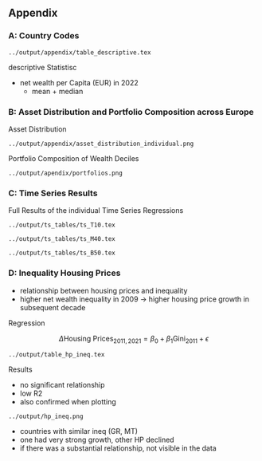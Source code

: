 ## Appendix

### A: Country Codes

```
../output/appendix/table_descriptive.tex
```

descriptive Statistisc

- net wealth per Capita (EUR) in 2022
  - mean + median



### B: Asset Distribution and Portfolio Composition across Europe

Asset Distribution

```
../output/appendix/asset_distribution_individual.png
```



Portfolio Composition of Wealth Deciles

```
../output/apendix/portfolios.png
```





### C: Time Series Results

Full Results of the individual Time Series Regressions

```
../output/ts_tables/ts_T10.tex
```

```
../output/ts_tables/ts_M40.tex
```

```
../output/ts_tables/ts_B50.tex
```





### D: Inequality Housing Prices

- relationship between housing prices and inequality
- higher net wealth inequality in 2009 -> higher housing price growth in subsequent decade

Regression

$$
\Delta \text{Housing Prices}_{2011,2021} = \beta_0+\beta_1 \text{Gini}_{2011} + \epsilon
$$

```
../output/table_hp_ineq.tex
```

Results

- no significant relationship
- low R2
- also confirmed when plotting

```
../output/hp_ineq.png
```

- countries with similar ineq (GR, MT)
- one had very strong growth, other HP declined
- if there was a substantial relationship, not visible in the data

